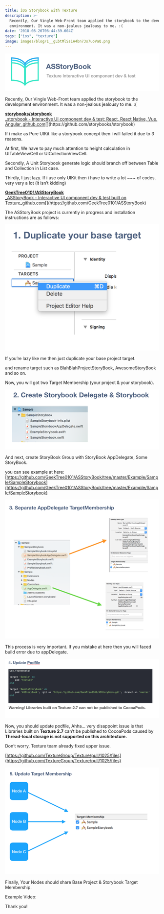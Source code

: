 ```yaml
---
title: iOS Storybook with Texture
description: >-
  Recently, Our Vingle Web-Front team applied the storybook to the development
  environment. It was a non-jealous jealousy to me. :(
date: '2018-08-26T06:44:39.604Z'
tags: ["ios", "texture"]
image: images/blog/1__gLbtMlSs1A4bn73s7uoVaQ.png
---
```


![](/images/blog/1__gLbtMlSs1A4bn73s7uoVaQ.png)

Recently, Our Vingle Web-Front team applied the storybook to the development environment. It was a non-jealous jealousy to me. :(

[**storybooks/storybook**  
_storybook - Interactive UI component dev & test: React, React Native, Vue, Angular_github.com](https://github.com/storybooks/storybook "https://github.com/storybooks/storybook")[](https://github.com/storybooks/storybook)

If i make as Pure UIKit like a storybook concept then i will failed it due to 3 reasons.

At first, We have to pay much attention to height calculation in UITableViewCell or UICollectionViewCell.

Secondly, A Unit Storybook generate logic should branch off between Table and Collection in List case.

Thirdly, I just lazy. If i use only UIKit then i have to write a lot ~~~ of codes. very very a lot (it isn’t kidding)

[**GeekTree0101/ASStoryBook**  
_ASStoryBook - Interactive UI component dev & test built on Texture_github.com](https://github.com/GeekTree0101/ASStoryBook "https://github.com/GeekTree0101/ASStoryBook")[](https://github.com/GeekTree0101/ASStoryBook)

The ASStoryBook project is currently in progress and installation instructions are as follows:

![](/images/blog/1__Y6TkJPUpWaZwbJ__6C5b7xA.png)

If you’re lazy like me then just duplicate your base project target.

and rename target such as BlahBlahProjectStoryBook, AwesomeStoryBook and so on.

Now, you will got two Target Membership (your project & your storybook).

![](/images/blog/1__Wz9__WQ32fPfeZumjGJW2QA.png)

And next, create StoryBook Group with StoryBook AppDelegate, Some StoryBook.

you can see example at here: [https://github.com/GeekTree0101/ASStoryBook/tree/master/Example/Sample/SampleStorybook](https://github.com/GeekTree0101/ASStoryBook/tree/master/Example/Sample/SampleStorybook)

![](/images/blog/1__dxVkOzwcNgEyoTOvDbqbyA.png)

This process is very important. If you mistake at here then you will faced build error due to appDelegate.

![](/images/blog/1__i57SsgeyBoYAX__meQo__ZtA.png)

Now, you should update podfile, Ahha… very disappoint issue is that Libraries built on **Texture 2.7** can’t be published to CocoaPods caused by **Thread-local storage is not supported on this architecture.**

Don’t worry, Texture team already fixed upper issue.

[https://github.com/TextureGroup/Texture/pull/1025/files](https://github.com/TextureGroup/Texture/pull/1025/files)

![](/images/blog/1__OcoyIK3m5pR__6nvwqK__MsQ.png)

Finally, Your Nodes should share Base Project & Storybook Target Membership.

Example Video:

Thank you!